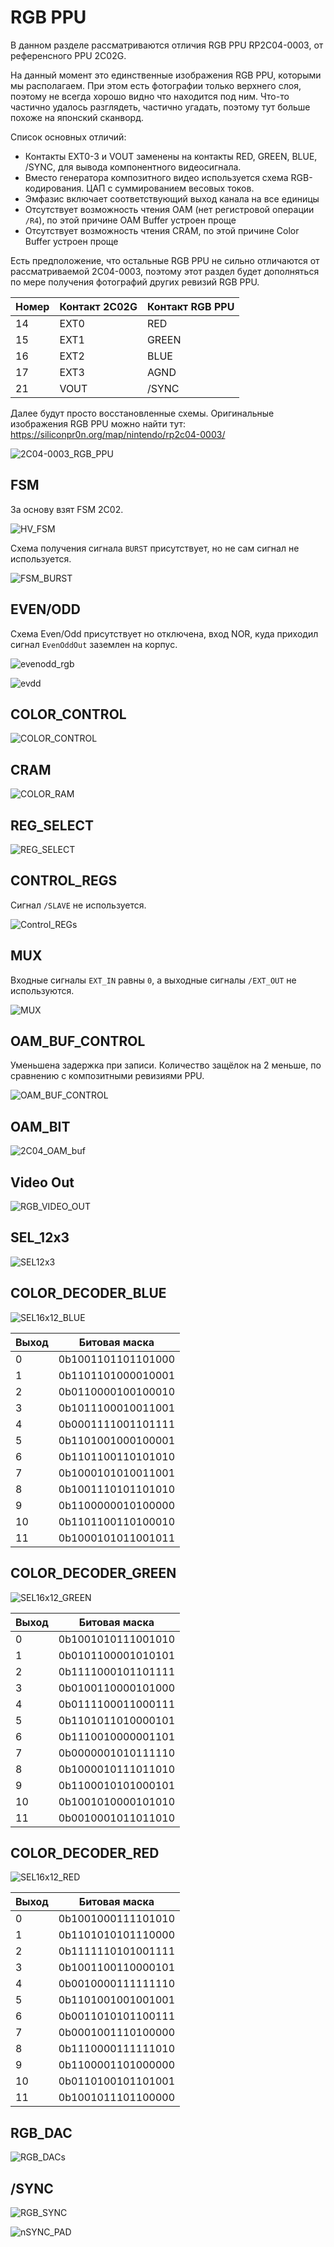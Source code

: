 # RGB PPU

В данном разделе рассматриваются отличия RGB PPU RP2C04-0003, от референсного PPU 2C02G.

На данный момент это единственные изображения RGB PPU, которыми мы располагаем. При этом есть фотографии только верхнего слоя, поэтому не всегда хорошо видно что находится под ним. Что-то частично удалось разглядеть, частично угадать, поэтому тут больше похоже на японский сканворд.

Список основных отличий:
- Контакты EXT0-3 и VOUT заменены на контакты RED, GREEN, BLUE, /SYNC, для вывода компонентного видеосигнала.
- Вместо генератора композитного видео используется схема RGB-кодирования. ЦАП с суммированием весовых токов.
- Эмфазис включает соответствующий выход канала на все единицы
- Отсутствует возможность чтения OAM (нет регистровой операции `/R4`), по этой причине OAM Buffer устроен проще
- Отсутствует возможность чтения CRAM, по этой причине Color Buffer устроен проще

Есть предположение, что остальные RGB PPU не сильно отличаются от рассматриваемой 2C04-0003, поэтому этот раздел будет дополняться по мере получения фотографий других ревизий RGB PPU.

|Номер|Контакт 2C02G|Контакт RGB PPU|
|---|---|---|
|14|EXT0|RED|
|15|EXT1|GREEN|
|16|EXT2|BLUE|
|17|EXT3|AGND|
|21|VOUT|/SYNC|

Далее будут просто восстановленные схемы. Оригинальные изображения RGB PPU можно найти тут: https://siliconpr0n.org/map/nintendo/rp2c04-0003/

![2C04-0003_RGB_PPU](/BreakingNESWiki/imgstore/ppu/rgb/2C04-0003_RGB_PPU.png)

## FSM

За основу взят FSM 2С02.

![HV_FSM](/BreakingNESWiki/imgstore/ppu/rgb/HV_FSM.png)

Схема получения сигнала `BURST` присутствует, но не сам сигнал не используется.

![FSM_BURST](/BreakingNESWiki/imgstore/ppu/rgb/FSM_BURST.jpg)

## EVEN/ODD

Схема Even/Odd присутствует но отключена, вход NOR, куда приходил сигнал `EvenOddOut` заземлен на корпус.

![evenodd_rgb](/BreakingNESWiki/imgstore/ppu/rgb/evenodd_rgb.png)

![evdd](/BreakingNESWiki/imgstore/ppu/rgb/evdd.png)

## COLOR_CONTROL

![COLOR_CONTROL](/BreakingNESWiki/imgstore/ppu/rgb/COLOR_CONTROL.png)

## CRAM

![COLOR_RAM](/BreakingNESWiki/imgstore/ppu/rgb/COLOR_RAM.png)

## REG_SELECT

![REG_SELECT](/BreakingNESWiki/imgstore/ppu/rgb/REG_SELECT.png)

## CONTROL_REGS

Сигнал `/SLAVE` не используется.

![Control_REGs](/BreakingNESWiki/imgstore/ppu/rgb/Control_REGs.png)

## MUX

Входные сигналы `EXT_IN` равны `0`, а выходные сигналы `/EXT_OUT` не используются.

![MUX](/BreakingNESWiki/imgstore/ppu/rgb/MUX.png)

## OAM_BUF_CONTROL

Уменьшена задержка при записи. Количество защёлок на 2 меньше, по сравнению с композитными ревизиями PPU.

![OAM_BUF_CONTROL](/BreakingNESWiki/imgstore/ppu/rgb/OAM_BUF_CONTROL.png)

## OAM_BIT

![2C04_OAM_buf](/BreakingNESWiki/imgstore/ppu/rgb/2C04_OAM_buf.jpg)

## Video Out

![RGB_VIDEO_OUT](/BreakingNESWiki/imgstore/ppu/rgb/RGB_VIDEO_OUT.png)

## SEL_12x3

![SEL12x3](/BreakingNESWiki/imgstore/ppu/rgb/SEL12x3.png)

## COLOR_DECODER_BLUE

![SEL16x12_BLUE](/BreakingNESWiki/imgstore/ppu/rgb/SEL16x12_BLUE.png)

|Выход|Битовая маска|
|---|---|
|0|0b1001101101101000|
|1|0b1101101000010001|
|2|0b0110000100100010|
|3|0b1011100010011001|
|4|0b0001111001101111|
|5|0b1101001000100001|
|6|0b1101100110101010|
|7|0b1000101010011001|
|8|0b1001110101101010|
|9|0b1100000010100000|
|10|0b1101100110100010|
|11|0b1000101011001011|

## COLOR_DECODER_GREEN

![SEL16x12_GREEN](/BreakingNESWiki/imgstore/ppu/rgb/SEL16x12_GREEN.png)

|Выход|Битовая маска|
|---|---|
|0|0b1001010111001010|
|1|0b0101100001010101|
|2|0b1111000101101111|
|3|0b0100110000101000|
|4|0b0111100011000111|
|5|0b1101011010000101|
|6|0b1110010000001101|
|7|0b0000001010111110|
|8|0b1000010111011010|
|9|0b1100010101000101|
|10|0b1001010000101010|
|11|0b0010001011011010|

## COLOR_DECODER_RED

![SEL16x12_RED](/BreakingNESWiki/imgstore/ppu/rgb/SEL16x12_RED.png)

|Выход|Битовая маска|
|---|---|
|0|0b1001000111101010|
|1|0b1101010101110000|
|2|0b1111110101001111|
|3|0b1001100110000101|
|4|0b0010000111111110|
|5|0b1101001001001001|
|6|0b0011010101100111|
|7|0b0001001110100000|
|8|0b1110000111111010|
|9|0b1100001101000000|
|10|0b0110100101101001|
|11|0b1001011101100000|

## RGB_DAC

![RGB_DACs](/BreakingNESWiki/imgstore/ppu/rgb/RGB_DACs.png)

## /SYNC

![RGB_SYNC](/BreakingNESWiki/imgstore/ppu/rgb/RGB_SYNC.png)

![nSYNC_PAD](/BreakingNESWiki/imgstore/ppu/rgb/nSYNC_PAD.png)
